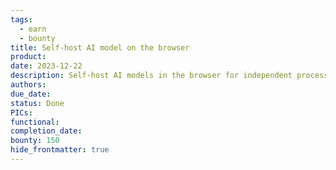 ```yaml
---
tags:
  - earn
  - bounty
title: Self-host AI model on the browser
product: 
date: 2023-12-22
description: Self-host AI models in the browser for independent processing of object detection, OCR, chatbots, etc.
authors: 
due_date: 
status: Done
PICs: 
functional: 
completion_date: 
bounty: 150
hide_frontmatter: true
---
```

